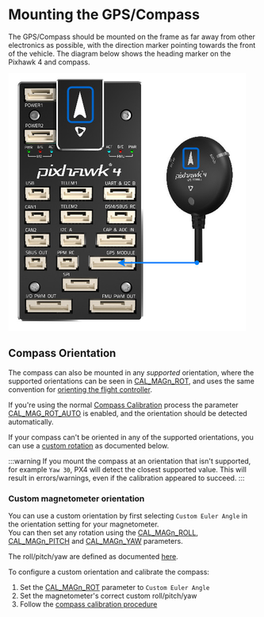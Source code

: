 # Mounting the GPS/Compass

The GPS/Compass should be mounted on the frame as far away from other electronics as possible, with the direction marker pointing towards the front of the vehicle.
The diagram below shows the heading marker on the Pixhawk 4 and compass.

![Connect compass/GPS to Pixhawk 4](../../assets/flight_controller/pixhawk4/pixhawk4_compass_gps.jpg)

## Compass Orientation

The compass can also be mounted in any _supported_ orientation, where the supported orientations can be seen in [CAL_MAGn_ROT](../advanced_config/parameter_reference.md#CAL_MAG1_ROT), and uses the same convention for [orienting the flight controller](../config/flight_controller_orientation.md#orientation-definition).

If you're using the normal [Compass Calibration](../config/compass.md) process the parameter [CAL_MAG_ROT_AUTO](../advanced_config/parameter_reference.md#CAL_MAG_ROT_AUTO) is enabled, and the orientation should be detected automatically.

If your compass can't be oriented in any of the supported orientations, you can use a [custom rotation](#custom_magnetometer_rotation) as documented below.

:::warning
If you mount the compass at an orientation that isn't supported, for example `Yaw 30`, PX4 will detect the closest supported value. This will result in errors/warnings, even if the calibration appeared to succeed.
:::

### Custom magnetometer orientation

You can use a custom orientation by first selecting `Custom Euler Angle` in the orientation setting for your magnetometer.  
You can then set any rotation using the [CAL_MAGn_ROLL](../advanced_config/parameter_reference.md#CAL_MAG1_ROLL), [CAL_MAGn_PITCH](../advanced_config/parameter_reference.md#CAL_MAG1_PITCH) and [CAL_MAGn_YAW](../advanced_config/parameter_reference.md#CAL_MAG1_YAW) parameters.

The roll/pitch/yaw are defined as documented [here](../config/flight_controller_orientation.md#orientation-definition).

To configure a custom orientation and calibrate the compass:

1. Set the [CAL_MAGn_ROT](../advanced_config/parameter_reference.md#CAL_MAG1_ROT) parameter to `Custom Euler Angle`
2. Set the magnetometer's correct custom roll/pitch/yaw
3. Follow the [compass calibration procedure](../config/compass.md#performing-the-calibration)
